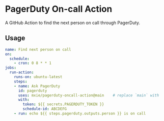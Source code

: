 # PagerDuty On-call Action

A GitHub Action to find the next person on call through PagerDuty.

## Usage

```yml
name: Find next person on call
on:
  schedule:
    - cron: 0 8 * * 1
jobs:
  run-action:
    runs-on: ubuntu-latest
    steps:
    - name: Ask PagerDuty
      id: pagerduty
      uses: mxie/pagerduty-oncall-action@main    # replace `main` with release tag
      with:
        token: ${{ secrets.PAGERDUTY_TOKEN }}
        schedule-id: ABCDEFG
    - run: echo ${{ steps.pagerduty.outputs.person }} is on call
```
